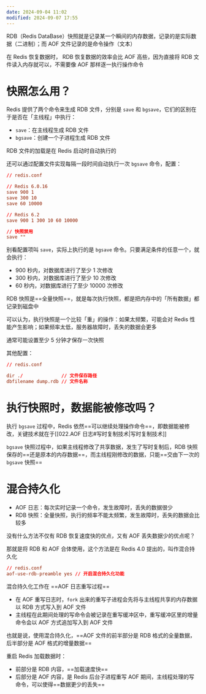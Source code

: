 ```yaml
---
date: 2024-09-04 11:02
modified: 2024-09-07 17:55
---
```


RDB（Redis DataBase）快照就是记录某一个瞬间的内存数据，记录的是实际数据（二进制）；而 AOF 文件记录的是命令操作（文本）

在 Redis 恢复数据时， RDB 恢复数据的效率会比 AOF 高些，因为直接将 RDB 文件读入内存就可以，不需要像 AOF 那样逐一执行操作命令

# 快照怎么用？

Redis 提供了两个命令来生成 RDB 文件，分别是 `save` 和 `bgsave`，它们的区别在于是否在「主线程」中执行：

- `save`：在主线程生成 RDB 文件
- `bgsave`：创建一个子进程生成 RDB 文件

RDB 文件的加载是在 Redis 启动时自动执行的

还可以通过配置文件实现每隔一段时间自动执行一次 `bgsave` 命令，配置：

```conf
// redis.conf

// Redis 6.0.16
save 900 1
save 300 10
save 60 10000

// Redis 6.2
save 900 1 300 10 60 10000

// 快照禁用
save ""
```

别看配置项叫 `save`，实际上执行的是 `bgsave` 命令。只要满足条件的任意一个，就会执行：

- 900 秒内，对数据库进行了至少 1 次修改
- 300 秒内，对数据库进行了至少 10 次修改
- 60 秒内，对数据库进行了至少 10000 次修改

RDB 快照是==全量快照==，就是每次执行快照，都是把内存中的「所有数据」都记录到磁盘中

可以认为，执行快照是一个比较「重」的操作：如果太频繁，可能会对 Redis 性能产生影响；如果频率太低，服务器故障时，丢失的数据会更多

通常可能设置至少 5 分钟才保存一次快照

其他配置：

```conf
// redis.conf

dir ./              // 文件保存路径
dbfilename dump.rdb // 文件名称
```

# 执行快照时，数据能被修改吗？

执行 `bgsave` 过程中，Redis 依然==可以继续处理操作命令==，即数据能被修改，关键技术就在于[[022.AOF 日志#写时复制技术|写时复制技术]]

`bgsave` 快照过程中，如果主线程修改了共享数据，发生了写时复制后，RDB 快照保存的==还是原本的内存数据==，而主线程刚修改的数据，只能==交由下一次的 `bgsave` 快照==

# 混合持久化

- AOF 日志：每次实时记录一个命令，发生故障时，丢失的数据很少
- RDB 快照：全量快照，执行的频率不能太频繁，发生故障时，丢失的数据会比较多

没有什么方法不仅有 RDB 恢复速度快的优点，又有 AOF 丢失数据少的优点呢？

那就是将 RDB 和 AOF 合体使用，这个方法是在 Redis 4.0 提出的，叫作混合持久化

```conf
// redis.conf
aof-use-rdb-preamble yes // 开启混合持久化功能
```

混合持久化工作在 ==AOF 日志重写过程==

- 在 AOF 重写日志时，`fork` 出来的重写子进程会先将与主线程共享的内存数据以 RDB 方式写入到 AOF 文件
- 主线程在此期间处理的写命令会被记录在重写缓冲区中，重写缓冲区里的增量命令会以 AOF 方式追加写入到 AOF 文件

也就是说，使用混合持久化，==AOF 文件的前半部分是 RDB 格式的全量数据，后半部分是 AOF 格式的增量数据==

重启 Redis 加载数据时：

- 前部分是 RDB 内容，==加载速度快==
- 后部分是 AOF 内容，是 Redis 后台子进程重写 AOF 期间，主线程处理的写命令，可以使得==数据更少的丢失==
